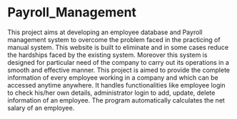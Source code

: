 # Payroll_Management

This project aims at developing an employee database and Payroll management system to overcome the problem faced in the practicing of manual system. This website is built to eliminate and in some cases reduce the hardships faced by the existing system. Moreover this system is designed for particular need of the company to carry out its operations in a smooth and effective manner. This project is aimed to provide the complete information of every employee working in a company and which can be accessed anytime anywhere. It handles functionalities like employee login to check his/her own details, administrator login to add, update, delete information of an employee. The program automatically calculates the net salary of an employee.
